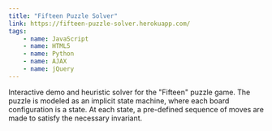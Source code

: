 ```yaml
---
title: "Fifteen Puzzle Solver"
link: https://fifteen-puzzle-solver.herokuapp.com/
tags:
    - name: JavaScript
    - name: HTML5
    - name: Python
    - name: AJAX
    - name: jQuery
---
```

Interactive demo and heuristic solver for the "Fifteen" puzzle game. The puzzle is modeled as an implicit state machine, where each board configuration is a state. At each state, a pre-defined sequence of moves are made to satisfy the necessary invariant.